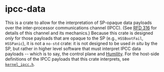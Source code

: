 # ipcc-data

This is a crate to allow for the interpretation of SP-opaque data payloads
over the inter-processor communications channel (IPCC).  (See [RFD 316]
for details of this channel and its mechanics.) Because this crate is
designed *only* for those payloads that are opaque to the SP (e.g.,
`HSSBootFail`, `HSSPanic`), it is not a `no-std` crate:  it is not
designed to be used *in situ* by the SP, but rather in higher level
software that must interpret IPCC data payloads -- which is to say, the
control plane and [Humility].  For the host-side definitions of the IPCC
payloads that this crate interprets, see [`kernel_ipcc.h`].

[RFD 316]: https://rfd.shared.oxide.computer/rfd/0316
[Humility]: https://github.com/oxidecomputer/humility
[`kernel_ipcc.h`]: https://github.com/oxidecomputer/illumos-gate/blob/stlouis/usr/src/uts/oxide/sys/kernel_ipcc.h
